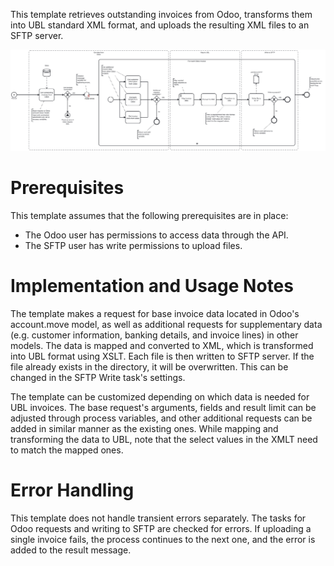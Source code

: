 This template retrieves outstanding invoices from Odoo, transforms them into UBL standard XML format, and uploads the resulting XML files to an SFTP server.

![Template](assets/Odoo_invoices_to_UBL_with_SFTP_upload.svg)

# Prerequisites

This template assumes that the following prerequisites are in place:

- The Odoo user has permissions to access data through the API.
- The SFTP user has write permissions to upload files.

# Implementation and Usage Notes

The template makes a request for base invoice data located in Odoo's account.move model, as well as additional requests for supplementary data (e.g. customer information, banking details, and invoice lines) in other models. The data is mapped and converted to XML, which is transformed into UBL format using XSLT. Each file is then written to SFTP server. If the file already exists in the directory, it will be overwritten. This can be changed in the SFTP Write task's settings.

The template can be customized depending on which data is needed for UBL invoices. The base request's arguments, fields and result limit can be adjusted through process variables, and other additional requests can be added in similar manner as the existing ones. While mapping and transforming the data to UBL, note that the select values in the XMLT need to match the mapped ones.

# Error Handling

This template does not handle transient errors separately. The tasks for Odoo requests and writing to SFTP are checked for errors. If uploading a single invoice fails, the process continues to the next one, and the error is added to the result message.